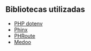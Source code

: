 ## Bibliotecas utilizadas

- [PHP dotenv](https://github.com/vlucas/phpdotenv)
- [Phinx](https://github.com/cakephp/phinx)
- [PHRoute](https://github.com/mrjgreen/phroute)
- [Medoo](https://github.com/catfan/Medoo)